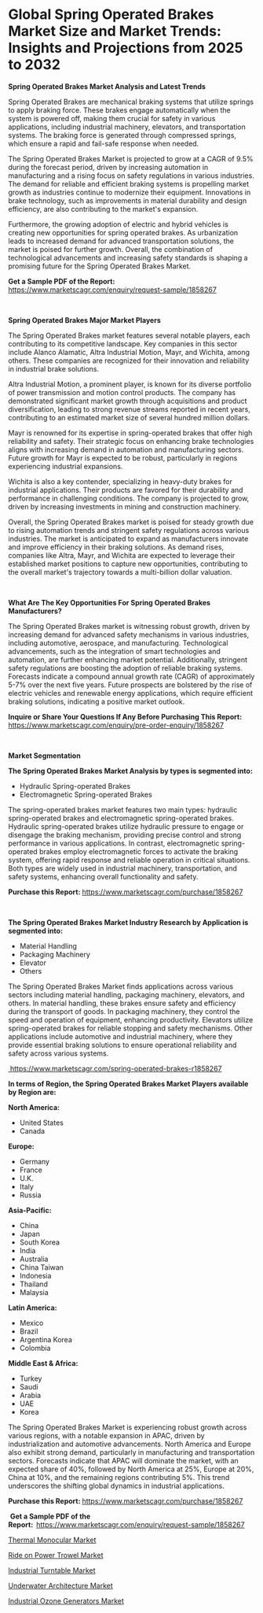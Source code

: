 <p><h1>Global Spring Operated Brakes Market Size and Market Trends: Insights and Projections from 2025 to 2032</h1></p><p><strong>Spring Operated Brakes Market Analysis and Latest Trends</strong></p>
<p><p>Spring Operated Brakes are mechanical braking systems that utilize springs to apply braking force. These brakes engage automatically when the system is powered off, making them crucial for safety in various applications, including industrial machinery, elevators, and transportation systems. The braking force is generated through compressed springs, which ensure a rapid and fail-safe response when needed.</p><p>The Spring Operated Brakes Market is projected to grow at a CAGR of 9.5% during the forecast period, driven by increasing automation in manufacturing and a rising focus on safety regulations in various industries. The demand for reliable and efficient braking systems is propelling market growth as industries continue to modernize their equipment. Innovations in brake technology, such as improvements in material durability and design efficiency, are also contributing to the market's expansion. </p><p>Furthermore, the growing adoption of electric and hybrid vehicles is creating new opportunities for spring operated brakes. As urbanization leads to increased demand for advanced transportation solutions, the market is poised for further growth. Overall, the combination of technological advancements and increasing safety standards is shaping a promising future for the Spring Operated Brakes Market.</p></p>
<p><strong>Get a Sample PDF of the Report:&nbsp;</strong> <a href="https://www.marketscagr.com/enquiry/request-sample/1858267?utm_campaign=2130&utm_medium=2&utm_source=Github&utm_content=ia&utm_term=28022025&utm_id=spring-operated-brakes">https://www.marketscagr.com/enquiry/request-sample/1858267</a></p>
<p>&nbsp;</p>
<p><strong>Spring Operated Brakes Major Market Players</strong></p>
<p><p>The Spring Operated Brakes market features several notable players, each contributing to its competitive landscape. Key companies in this sector include Alanco Alamatic, Altra Industrial Motion, Mayr, and Wichita, among others. These companies are recognized for their innovation and reliability in industrial brake solutions.</p><p>Altra Industrial Motion, a prominent player, is known for its diverse portfolio of power transmission and motion control products. The company has demonstrated significant market growth through acquisitions and product diversification, leading to strong revenue streams reported in recent years, contributing to an estimated market size of several hundred million dollars.</p><p>Mayr is renowned for its expertise in spring-operated brakes that offer high reliability and safety. Their strategic focus on enhancing brake technologies aligns with increasing demand in automation and manufacturing sectors. Future growth for Mayr is expected to be robust, particularly in regions experiencing industrial expansions.</p><p>Wichita is also a key contender, specializing in heavy-duty brakes for industrial applications. Their products are favored for their durability and performance in challenging conditions. The company is projected to grow, driven by increasing investments in mining and construction machinery.</p><p>Overall, the Spring Operated Brakes market is poised for steady growth due to rising automation trends and stringent safety regulations across various industries. The market is anticipated to expand as manufacturers innovate and improve efficiency in their braking solutions. As demand rises, companies like Altra, Mayr, and Wichita are expected to leverage their established market positions to capture new opportunities, contributing to the overall market's trajectory towards a multi-billion dollar valuation.</p></p>
<p>&nbsp;</p>
<p><strong>What Are The Key Opportunities For Spring Operated Brakes Manufacturers?</strong></p>
<p><p>The Spring Operated Brakes market is witnessing robust growth, driven by increasing demand for advanced safety mechanisms in various industries, including automotive, aerospace, and manufacturing. Technological advancements, such as the integration of smart technologies and automation, are further enhancing market potential. Additionally, stringent safety regulations are boosting the adoption of reliable braking systems. Forecasts indicate a compound annual growth rate (CAGR) of approximately 5-7% over the next five years. Future prospects are bolstered by the rise of electric vehicles and renewable energy applications, which require efficient braking solutions, indicating a positive market outlook.</p></p>
<p><strong>Inquire or Share Your Questions If Any Before Purchasing This Report:</strong> <a href="https://www.marketscagr.com/enquiry/pre-order-enquiry/1858267?utm_campaign=2130&utm_medium=2&utm_source=Github&utm_content=ia&utm_term=28022025&utm_id=spring-operated-brakes">https://www.marketscagr.com/enquiry/pre-order-enquiry/1858267</a></p>
<p>&nbsp;</p>
<p><strong>Market Segmentation</strong></p>
<p><strong>The Spring Operated Brakes Market Analysis by types is segmented into:</strong></p>
<p><ul><li>Hydraulic Spring-operated Brakes</li><li>Electromagnetic Spring-operated Brakes</li></ul></p>
<p><p>The spring-operated brakes market features two main types: hydraulic spring-operated brakes and electromagnetic spring-operated brakes. Hydraulic spring-operated brakes utilize hydraulic pressure to engage or disengage the braking mechanism, providing precise control and strong performance in various applications. In contrast, electromagnetic spring-operated brakes employ electromagnetic forces to activate the braking system, offering rapid response and reliable operation in critical situations. Both types are widely used in industrial machinery, transportation, and safety systems, enhancing overall functionality and safety.</p></p>
<p><strong>Purchase this Report:&nbsp;</strong><a href="https://www.marketscagr.com/purchase/1858267?utm_campaign=2130&utm_medium=2&utm_source=Github&utm_content=ia&utm_term=28022025&utm_id=spring-operated-brakes">https://www.marketscagr.com/purchase/1858267</a></p>
<p>&nbsp;</p>
<p><strong>The Spring Operated Brakes Market Industry Research by Application is segmented into:</strong></p>
<p><ul><li>Material Handling</li><li>Packaging Machinery</li><li>Elevator</li><li>Others</li></ul></p>
<p><p>The Spring Operated Brakes Market finds applications across various sectors including material handling, packaging machinery, elevators, and others. In material handling, these brakes ensure safety and efficiency during the transport of goods. In packaging machinery, they control the speed and operation of equipment, enhancing productivity. Elevators utilize spring-operated brakes for reliable stopping and safety mechanisms. Other applications include automotive and industrial machinery, where they provide essential braking solutions to ensure operational reliability and safety across various systems.</p></p>
<p><a href="https://www.marketscagr.com/spring-operated-brakes-r1858267?utm_campaign=2130&utm_medium=2&utm_source=Github&utm_content=ia&utm_term=28022025&utm_id=spring-operated-brakes">&nbsp;https://www.marketscagr.com/spring-operated-brakes-r1858267</a></p>
<p><strong>In terms of Region, the Spring Operated Brakes Market Players available by Region are:</strong></p>
<p>
    <p> <strong> North America: </strong>
        <ul>
            <li>United States</li>
            <li>Canada</li>
        </ul>
        </p> 
    <p> <strong> Europe: </strong>
        <ul>
            <li>Germany</li>
            <li>France</li>
            <li>U.K.</li>
            <li>Italy</li>
            <li>Russia</li>
        </ul>
        </p> 
    <p> <strong> Asia-Pacific: </strong>
        <ul>
            <li>China</li>
            <li>Japan</li>
            <li>South Korea</li>
            <li>India</li>
            <li>Australia</li>
            <li>China Taiwan</li>
            <li>Indonesia</li>
            <li>Thailand</li>
            <li>Malaysia</li>
        </ul>
        </p> 
    <p> <strong> Latin America: </strong>
        <ul>
            <li>Mexico</li>
            <li>Brazil</li>
            <li>Argentina Korea</li>
            <li>Colombia</li>
        </ul>
        </p> 
    <p> <strong> Middle East & Africa: </strong>
        <ul>
            <li>Turkey</li>
            <li>Saudi</li>
            <li>Arabia</li>
            <li>UAE</li>
            <li>Korea</li>
        </ul>
    </p>
    </p>
<p><p>The Spring Operated Brakes Market is experiencing robust growth across various regions, with a notable expansion in APAC, driven by industrialization and automotive advancements. North America and Europe also exhibit strong demand, particularly in manufacturing and transportation sectors. Forecasts indicate that APAC will dominate the market, with an expected share of 40%, followed by North America at 25%, Europe at 20%, China at 10%, and the remaining regions contributing 5%. This trend underscores the shifting global dynamics in industrial applications.</p></p>
<p><strong>Purchase this Report: </strong><a href="https://www.marketscagr.com/purchase/1858267?utm_campaign=2130&utm_medium=2&utm_source=Github&utm_content=ia&utm_term=28022025&utm_id=spring-operated-brakes">https://www.marketscagr.com/purchase/1858267</a></p>
<p>&nbsp;<strong>Get a Sample PDF of the Report:&nbsp;&nbsp;</strong><a href="https://www.marketscagr.com/enquiry/request-sample/1858267?utm_campaign=2130&utm_medium=2&utm_source=Github&utm_content=ia&utm_term=28022025&utm_id=spring-operated-brakes">https://www.marketscagr.com/enquiry/request-sample/1858267</a></p>
<p><strong></strong></p>
<p><p><a href="https://github.com/bedelibekwe58/Market-Research-Report-List-1/blob/main/thermal-monocular-market.md?utm_campaign=2130&utm_medium=2&utm_source=Github&utm_content=ia&utm_term=28022025&utm_id=spring-operated-brakes">Thermal Monocular Market</a></p><p><a href="https://github.com/cachuhashieb/Market-Research-Report-List-1/blob/main/ride-on-power-trowel-market.md?utm_campaign=2130&utm_medium=2&utm_source=Github&utm_content=ia&utm_term=28022025&utm_id=spring-operated-brakes">Ride on Power Trowel Market</a></p><p><a href="https://github.com/huelarnzeba29/Market-Research-Report-List-1/blob/main/industrial-turntable-market.md?utm_campaign=2130&utm_medium=2&utm_source=Github&utm_content=ia&utm_term=28022025&utm_id=spring-operated-brakes">Industrial Turntable Market</a></p><p><a href="https://github.com/groszsaoudrd/Market-Research-Report-List-1/blob/main/underwater-architecture-market.md?utm_campaign=2130&utm_medium=2&utm_source=Github&utm_content=ia&utm_term=28022025&utm_id=spring-operated-brakes">Underwater Architecture Market</a></p><p><a href="https://github.com/kmettjanksj7/Market-Research-Report-List-1/blob/main/industrial-ozone-generators-market.md?utm_campaign=2130&utm_medium=2&utm_source=Github&utm_content=ia&utm_term=28022025&utm_id=spring-operated-brakes">Industrial Ozone Generators Market</a></p></p>